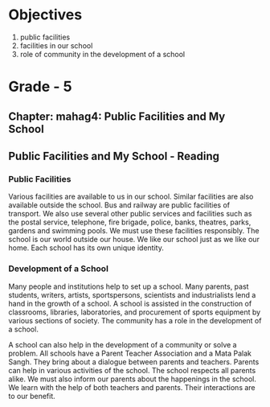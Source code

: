 # Objectives

1. public facilities
2. facilities in our school
3. role of community in the development of a school

# Grade - 5
## Chapter: mahag4: Public Facilities and My School
## Public Facilities and My School - Reading
### Public Facilities 
Various facilities are available to us in our school. Similar facilities are also
available outside the school. Bus and railway are public facilities of transport. We also use several other public services and facilities such as the postal service, telephone, fire brigade, police, banks, theatres, parks, gardens and swimming pools. We must use these facilities responsibly. The school is our world outside our house. We like our school just as we like our home. Each school has its own unique identity.

### Development of a School
Many people and institutions help to set up a school. Many parents, past students, writers, artists, sportspersons, scientists and industrialists lend a hand in the growth of a school. A school is assisted in the construction of classrooms, libraries, laboratories, and procurement of sports equipment by various sections of society. The community has a role in the development of a school.

A school can also help in the development of a community or solve a problem. All schools have a Parent Teacher Association and a Mata Palak Sangh. They bring about a dialogue between parents and teachers. Parents can help in various activities of the school. The school respects all parents alike. We must also inform our parents about the happenings in the school. We learn with the help of both teachers and parents. Their interactions are to our benefit.
